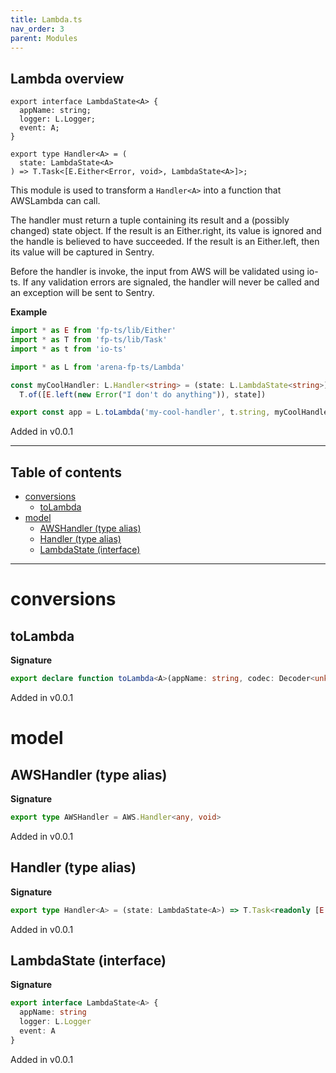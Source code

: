 ```yaml
---
title: Lambda.ts
nav_order: 3
parent: Modules
---
```


## Lambda overview

```
export interface LambdaState<A> {
  appName: string;
  logger: L.Logger;
  event: A;
}
```

```
export type Handler<A> = (
  state: LambdaState<A>
) => T.Task<[E.Either<Error, void>, LambdaState<A>]>;
```

This module is used to transform a `Handler<A>` into a function that
AWSLambda can call.

The handler must return a tuple containing its result and a (possibly
changed) state object. If the result is an Either.right, its value is ignored
and the handle is believed to have succeeded. If the result is an
Either.left, then its value will be captured in Sentry.

Before the handler is invoke, the input from AWS will be validated using
io-ts. If any validation errors are signaled, the handler will never be
called and an exception will be sent to Sentry.

**Example**

```ts
import * as E from 'fp-ts/lib/Either'
import * as T from 'fp-ts/lib/Task'
import * as t from 'io-ts'

import * as L from 'arena-fp-ts/Lambda'

const myCoolHandler: L.Handler<string> = (state: L.LambdaState<string>) =>
  T.of([E.left(new Error("I don't do anything")), state])

export const app = L.toLambda('my-cool-handler', t.string, myCoolHandler)
```

Added in v0.0.1

---

<h2 class="text-delta">Table of contents</h2>

- [conversions](#conversions)
  - [toLambda](#tolambda)
- [model](#model)
  - [AWSHandler (type alias)](#awshandler-type-alias)
  - [Handler (type alias)](#handler-type-alias)
  - [LambdaState (interface)](#lambdastate-interface)

---

# conversions

## toLambda

**Signature**

```ts
export declare function toLambda<A>(appName: string, codec: Decoder<unknown, A>, handler: Handler<A>): AWSHandler
```

Added in v0.0.1

# model

## AWSHandler (type alias)

**Signature**

```ts
export type AWSHandler = AWS.Handler<any, void>
```

Added in v0.0.1

## Handler (type alias)

**Signature**

```ts
export type Handler<A> = (state: LambdaState<A>) => T.Task<readonly [E.Either<Error, void>, LambdaState<A>]>
```

Added in v0.0.1

## LambdaState (interface)

**Signature**

```ts
export interface LambdaState<A> {
  appName: string
  logger: L.Logger
  event: A
}
```

Added in v0.0.1
